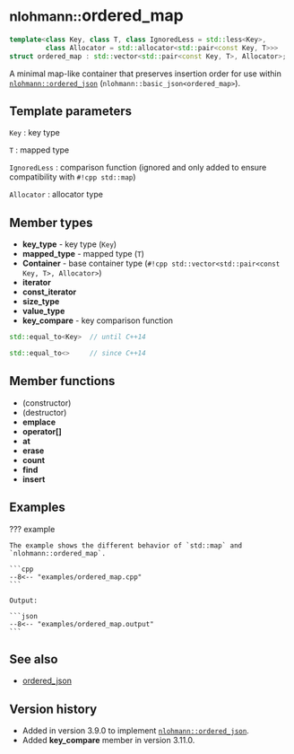 # <small>nlohmann::</small>ordered_map

```cpp
template<class Key, class T, class IgnoredLess = std::less<Key>,
         class Allocator = std::allocator<std::pair<const Key, T>>>
struct ordered_map : std::vector<std::pair<const Key, T>, Allocator>;
```

A minimal map-like container that preserves insertion order for use within [`nlohmann::ordered_json`](ordered_json.md)
(`nlohmann::basic_json<ordered_map>`).

## Template parameters

`Key`
:   key type

`T`
:   mapped type

`IgnoredLess`
:   comparison function (ignored and only added to ensure compatibility with `#!cpp std::map`)

`Allocator`
:   allocator type

## Member types

- **key_type** - key type (`Key`)
- **mapped_type** - mapped type (`T`)
- **Container** - base container type (`#!cpp std::vector<std::pair<const Key, T>, Allocator>`)
- **iterator**
- **const_iterator**
- **size_type**
- **value_type**
- **key_compare** - key comparison function
```cpp
std::equal_to<Key>  // until C++14

std::equal_to<>     // since C++14
```

## Member functions

- (constructor)
- (destructor)
- **emplace**
- **operator\[\]**
- **at**
- **erase**
- **count**
- **find**
- **insert**

## Examples

??? example

    The example shows the different behavior of `std::map` and `nlohmann::ordered_map`.
     
    ```cpp
    --8<-- "examples/ordered_map.cpp"
    ```
    
    Output:
    
    ```json
    --8<-- "examples/ordered_map.output"
    ```

## See also

- [ordered_json](ordered_json.md)

## Version history

- Added in version 3.9.0 to implement [`nlohmann::ordered_json`](ordered_json.md).
- Added **key_compare** member in version 3.11.0.
